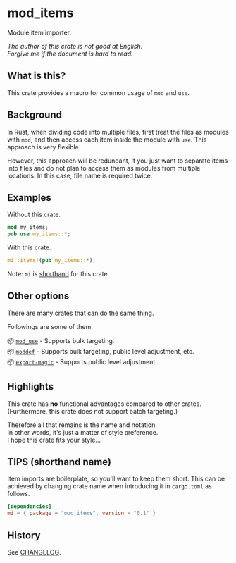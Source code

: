 # mod_items

Module item importer.

*The author of this crate is not good at English.*  
*Forgive me if the document is hard to read.*

## What is this?

This crate provides a macro for common usage of `mod` and `use`.

## Background

In Rust, when dividing code into multiple files, first treat the files as
modules with `mod`, and then access each item inside the module with `use`.
This approach is very flexible.

However, this approach will be redundant, if you just want to separate
items into files and do not plan to access them as modules from multiple
locations. In this case, file name is required twice.

## Examples

Without this crate.

```rust
mod my_items;
pub use my_items::*;
```

With this crate.

```rust
mi::items!(pub my_items::*);
```

Note: `mi` is [shorthand](#tips-shorthand-name) for this crate.

## Other options

There are many crates that can do the same thing.

Followings are some of them.

📦 [`mod_use`] - Supports bulk targeting.  
📦 [`moddef`] - Supports bulk targeting, public level adjustment, etc.  
📦 [`export-magic`] - Supports public level adjustment.

[`mod_use`]: https://crates.io/crates/mod_use/0.2.3
[`moddef`]: https://crates.io/crates/moddef/0.3.0
[`export-magic`]: https://crates.io/crates/export-magic/0.3.6

## Highlights

This crate has **no** functional advantages compared to other crates.  
(Furthermore, this crate does not support batch targeting.)

Therefore all that remains is the name and notation.  
In other words, it's just a matter of style preference.  
I hope this crate fits your style...

## TIPS (shorthand name)

Item imports are boilerplate, so you'll want to keep them short.
This can be achieved by changing crate name when introducing it in
`cargo.toml` as follows.

```toml
[dependencies]
mi = { package = "mod_items", version = "0.1" }
```

## History

See [CHANGELOG](CHANGELOG.md).
